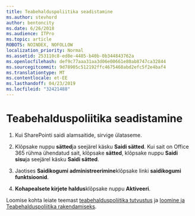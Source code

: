 ```yaml
---
title: Teabehalduspoliitika seadistamine
ms.author: stevhord
author: bentoncity
ms.date: 6/26/2018
ms.audience: ITPro
ms.topic: article
ROBOTS: NOINDEX, NOFOLLOW
localization_priority: Normal
ms.assetid: 253110c8-ed8e-4485-b40b-0b344843762a
ms.openlocfilehash: def9c77aaa31aa3d06e00661e80ab8747ca32844
ms.sourcegitcommit: 9d78905c512192ffc4675468abd2efc5f2e4baf4
ms.translationtype: MT
ms.contentlocale: et-EE
ms.lasthandoff: 04/23/2019
ms.locfileid: "32421488"
---
```

# <a name="set-up-information-management-policies"></a>Teabehalduspoliitika seadistamine

1. Kui SharePointi saidi alamsaitide, sirvige ülataseme.
    
2. Klõpsake nuppu **sätted**ja seejärel käsku **Saidi sätted**. Kui sait on Office 365 rühma ühendatud sait, klõpsake **sätted**, klõpsake nuppu **Saidi sisu**ja seejärel käsku **Saidi sätted**.
    
3. Jaotises **Saidikogumi administreerimine**klõpsake linki **saidikogumi funktsioonid**.
    
4. **Kohapealsete kirjete haldus**klõpsake nuppu **Aktiveeri**.
    
Loomise kohta leiate teemast [teabehalduspoliitika tutvustus](https://go.microsoft.com/fwlink/?linkid=404239) ja [loomine ja Teabehalduspoliitika rakendamiseks](https://go.microsoft.com/fwlink/?linkid=2003916).
  

